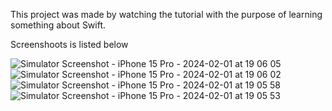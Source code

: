 This project was made by watching the tutorial with the purpose of learning something about Swift.

Screenshoots is listed below 

![Simulator Screenshot - iPhone 15 Pro - 2024-02-01 at 19 06 05](https://github.com/yasarunylmzz/ExpenseTracker/assets/116540999/149752af-a0a6-4383-9b29-cd936e6e4b22)
![Simulator Screenshot - iPhone 15 Pro - 2024-02-01 at 19 06 02](https://github.com/yasarunylmzz/ExpenseTracker/assets/116540999/97a07fce-07a5-4f6e-8ca6-6ccd782978ac)
![Simulator Screenshot - iPhone 15 Pro - 2024-02-01 at 19 05 58](https://github.com/yasarunylmzz/ExpenseTracker/assets/116540999/620b1597-b286-48e8-9621-594ac6641e16)
![Simulator Screenshot - iPhone 15 Pro - 2024-02-01 at 19 05 53](https://github.com/yasarunylmzz/ExpenseTracker/assets/116540999/9f04f0aa-ce75-4a32-8d9c-ef233cd213cb)
